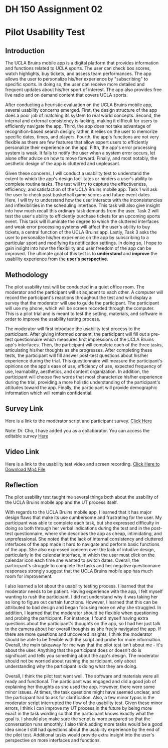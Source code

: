 # DH 150 Assignment 02

# Pilot Usability Test 

## Introduction 

The UCLA Bruins mobile app is a digital platform that provides information and functions related to UCLA sports. The user can check box scores, watch highlights, buy tickets, and assess team performances. The app allows the user to personalize his/her experience by "subscribing" to specific sports. In doing so, the user can receive more detailed and frequent updates about his/her sport of interest. The app also provides free live radio and on demand content that covers UCLA sports.

After conducting a heuristic evaluation on the UCLA Bruins mobile app, several usability concerns emerged. First, the design structure of the app does a poor job of matching its system to real world concepts. Second, the internal and external consistency is lacking, making it difficult for users to efficiently navigate the app. Third, the app does not take advantage of recognition-based search design; rather, it relies on the user to memorize specific dates, times, and players. Fourth, the app's functions are not very flexible as there are few features that allow expert users to efficiently personalize their experience on the app. Fifth, the app's error processing system is weak. It fails to notify the user when a system error occurs, let alone offer advice on how to move forward. Finally, and most notably, the aesthetic design of the app is cluttered and unpleasant.  

Given these concerns, I will conduct a usability test to understand the extent to which the app's design facilitates or hinders a user's ability to complete routine tasks. The test will try to capture the effectiveness, efficiency, and satisfaction of the UCLA Bruins mobile app. Task 1 will ask the user to check past basketball game scores and future event dates. Here, I will try to understand how the user interacts with the inconsistencies and inflexibilities in the scheduling interface. This task will also give insight into how much recall this ordinary task demands from the user. Task 2 will test the user's ability to efficiently purchase tickets for an upcoming sports event. This task will illuminate the degree to which the cluttered interfaces and weak error processing systems will affect the user's ability to buy tickets, a central function of the UCLA Bruins app. Lastly, Task 3 asks the user to personalize his/her experience on the app by subscribing to a particular sport and modifying its notification settings. In doing so, I hope to gain insight into how the flexibility and user freedom of the app can be improved. The ultimate goal of this test is to **understand** and **improve** the usability experience from the **user's perspective**. 

## Methodology

The pilot usability test will be conducted in a quiet office room. The moderator and the participant will sit adjacent to each other. A computer will record the participant's reactions throughout the test and will display a survey that the moderator will use to guide the participant. The participant will use my phone, which will be screen recorded through the computer. This is a pilot trial and is meant to test the setting, materials, and software in order to improve the usability testing process. 

The moderator will first introduce the usability test process to the participant. After giving informed consent, the participant will fill out a pre-test questionnaire which measures first impressions of the UCLA Bruins app's interfaces. Then, the participant will complete each of the three tasks, articulating his/her thoughts as she progresses. After completing these tests, the participant will fill answer post-test questions about his/her experience during the trial. This questionnaire will measure the participant's opinions on the app's ease of use, efficiency of use, expected frequency of use, learnability, aesthetics, and content organization. In addition, the participant will choose five words that most characterize his/her experience during the trial, providing a more holistic understanding of the participant's attitudes toward the app. Finally, the participant will provide demographic information which will remain confidential. 

## Survey Link

Here is a link to the moderator script and participant survey. [Click Here](https://forms.gle/22oESa3TUNvt14QP6) 

Note: Dr. Cho, I have added you as a collaborator. You can access the editable survey [Here](https://docs.google.com/forms/d/1aAWFNN2KhPZEq1w_hh6BXRTz44rZL5uh0e1b1gpFvT0/edit?usp=sharing)

## Video Link

Here is a link to the usability test video and screen recording. [Click Here to Download Mp4 File](https://drive.google.com/file/d/1yiEDN1tqZ3sDmb-SoFgJF1S73n4gDxAl/view?usp=sharing)

## Reflection 

The pilot usability test taught me several things both about the usability of the UCLA Bruins mobile app and the UT process itself. 

With regards to the UCLA Bruins mobile app, I learned that it has major design flaws that make its use cumbersome and frustrating for the user. My participant was able to complete each task, but she expressed difficulty in doing so both through her verbal indications during the test and in the post-test questionnaire, where she describes the app as cheap, intimidating, and unprofessional. She noted that the lack of internal consistency and cluttered interfaces of the app made it hard to navigate and perform basic functions of the app. She also expressed concern over the lack of intuitive design, particularly in the calendar interface, in which the user must click on the calendar icon each time she wanted to switch dates. Overall, the participant's struggle to complete the tasks and her negative questionnaire responses strongly suggest that the UCLA Bruins mobile app has much room for improvement. 

I also learned a lot about the usability testing process. I learned that the moderator needs to be patient. Having experience with the app, I felt myself wanting to rush the participant. I did not understand why it was taking her so long to figure out certain functions. However, I learned that this can be attributed to bad design and began focusing more on why she struggled. In addition, I learned that the moderator should be flexible when questioning and probing the participant. For instance, I found myself having extra questions about the participant's thoughts on the app, so I had her just talk to the camera about her overall thoughts as she freely navigated the app. If there are more questions and uncovered insights, I think the moderator should be able to be flexible with the script and probe for more information. Overall, the main takeaway for me was that the pilot test isn't about me - it's about the user. Anything that the participant does or doesn't do is significant and tells you something about the app's design. The moderator should not be worried about rushing the participant, only about understanding why the participant is doing what they are doing. 

Overall, I think the pilot test went well. The software and materials were all ready and functional. The participant was engaged and did a good job of explaining her thoughts as she used the app. However, there were some minor issues. At times, the task questions might have seemed unclear, and the participant had to ask for clarification. Also, a few minor typos in the moderator script interrupted the flow of the usability test. Given these minor errors, I think I can improve my UT process in the future by being more exact in the task wording so that the participant knows exactly what the goal is. I should also make sure the script is more prepared so that the conversation runs smoothly. I also think adding more tasks would be a good idea since I still had questions about the usability experience by the end of the pilot test. Additional tasks would provide extra insight into the user's perspective on more interfaces and functions. 


